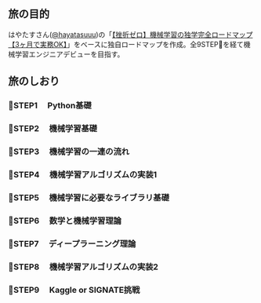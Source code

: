 ## 旅の目的<br>
はやたすさん([@hayatasuuu](https://twitter.com/hayatasuuu))の「[【挫折ゼロ】機械学習の独学完全ロードマップ【3ヶ月で実務OK】](https://tech-diary.net/self-study-machine-learning/)」をベースに独自ロードマップを作成。全9STEP👣を経て機械学習エンジニアデビューを目指す。<br>

## 旅のしおり<br>
### 👣STEP1 &emsp;Python基礎<br>

### 👣STEP2 &emsp;機械学習基礎<br>

### 👣STEP3 &emsp;機械学習の一連の流れ<br>

### 👣STEP4 &emsp;機械学習アルゴリズムの実装1<br>

### 👣STEP5 &emsp;機械学習に必要なライブラリ基礎<br>

### 👣STEP6 &emsp;数学と機械学習理論<br>

### 👣STEP7 &emsp;ディープラーニング理論<br>

### 👣STEP8 &emsp;機械学習アルゴリズムの実装2<br>

### 👣STEP9 &emsp;Kaggle&nbsp;or&nbsp;SIGNATE挑戦<br>
